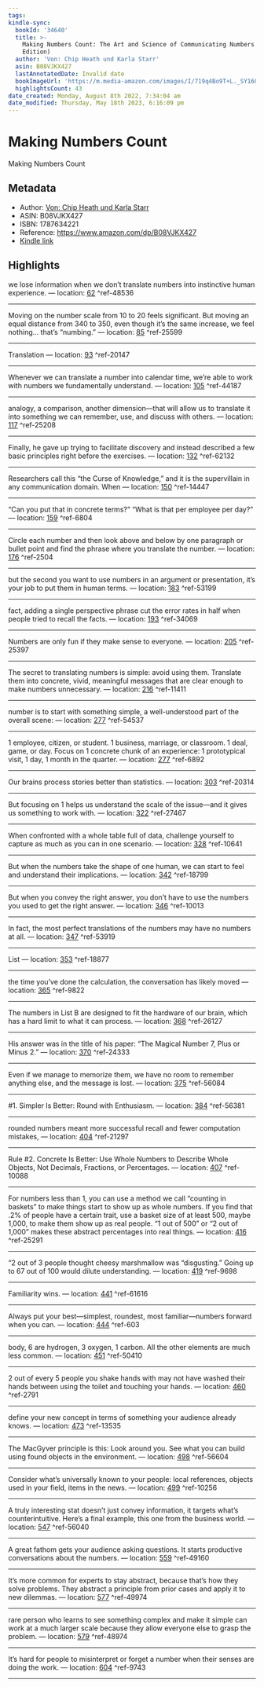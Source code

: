 ```yaml
---
tags: 
kindle-sync:
  bookId: '34640'
  title: >-
    Making Numbers Count: The Art and Science of Communicating Numbers (English
    Edition)
  author: 'Von: Chip Heath und Karla Starr'
  asin: B08VJKX427
  lastAnnotatedDate: Invalid date
  bookImageUrl: 'https://m.media-amazon.com/images/I/719q4Bo9T+L._SY160.jpg'
  highlightsCount: 43
date_created: Monday, August 8th 2022, 7:34:04 am
date_modified: Thursday, May 18th 2023, 6:16:09 pm
---
```

# Making Numbers Count
Making Numbers Count
## Metadata
* Author: [Von: Chip Heath und Karla Starr](https://www.amazon.com/-/de/Chip-Heath/e/B000APJJZC/ref=dp_byline_cont_ebooks_1)
* ASIN: B08VJKX427
* ISBN: 1787634221
* Reference: https://www.amazon.com/dp/B08VJKX427
* [Kindle link](kindle://book?action=open&asin=B08VJKX427)

## Highlights
we lose information when we don’t translate numbers into instinctive human experience. — location: [62](kindle://book?action=open&asin=B08VJKX427&location=62) ^ref-48536

---
Moving on the number scale from 10 to 20 feels significant. But moving an equal distance from 340 to 350, even though it’s the same increase, we feel nothing… that’s “numbing.” — location: [85](kindle://book?action=open&asin=B08VJKX427&location=85) ^ref-25599

---
Translation — location: [93](kindle://book?action=open&asin=B08VJKX427&location=93) ^ref-20147

---
Whenever we can translate a number into calendar time, we’re able to work with numbers we fundamentally understand. — location: [105](kindle://book?action=open&asin=B08VJKX427&location=105) ^ref-44187

---
analogy, a comparison, another dimension—that will allow us to translate it into something we can remember, use, and discuss with others. — location: [117](kindle://book?action=open&asin=B08VJKX427&location=117) ^ref-25208

---
Finally, he gave up trying to facilitate discovery and instead described a few basic principles right before the exercises. — location: [132](kindle://book?action=open&asin=B08VJKX427&location=132) ^ref-62132

---
Researchers call this “the Curse of Knowledge,” and it is the supervillain in any communication domain. When — location: [150](kindle://book?action=open&asin=B08VJKX427&location=150) ^ref-14447

---
“Can you put that in concrete terms?” “What is that per employee per day?” — location: [159](kindle://book?action=open&asin=B08VJKX427&location=159) ^ref-6804

---
Circle each number and then look above and below by one paragraph or bullet point and find the phrase where you translate the number. — location: [176](kindle://book?action=open&asin=B08VJKX427&location=176) ^ref-2504

---
but the second you want to use numbers in an argument or presentation, it’s your job to put them in human terms. — location: [183](kindle://book?action=open&asin=B08VJKX427&location=183) ^ref-53199

---
fact, adding a single perspective phrase cut the error rates in half when people tried to recall the facts. — location: [193](kindle://book?action=open&asin=B08VJKX427&location=193) ^ref-34069

---
Numbers are only fun if they make sense to everyone. — location: [205](kindle://book?action=open&asin=B08VJKX427&location=205) ^ref-25397

---
The secret to translating numbers is simple: avoid using them. Translate them into concrete, vivid, meaningful messages that are clear enough to make numbers unnecessary. — location: [216](kindle://book?action=open&asin=B08VJKX427&location=216) ^ref-11411

---
number is to start with something simple, a well-understood part of the overall scene: — location: [277](kindle://book?action=open&asin=B08VJKX427&location=277) ^ref-54537

---
1 employee, citizen, or student. 1 business, marriage, or classroom. 1 deal, game, or day. Focus on 1 concrete chunk of an experience: 1 prototypical visit, 1 day, 1 month in the quarter. — location: [277](kindle://book?action=open&asin=B08VJKX427&location=277) ^ref-6892

---
Our brains process stories better than statistics. — location: [303](kindle://book?action=open&asin=B08VJKX427&location=303) ^ref-20314

---
But focusing on 1 helps us understand the scale of the issue—and it gives us something to work with. — location: [322](kindle://book?action=open&asin=B08VJKX427&location=322) ^ref-27467

---
When confronted with a whole table full of data, challenge yourself to capture as much as you can in one scenario. — location: [328](kindle://book?action=open&asin=B08VJKX427&location=328) ^ref-10641

---
But when the numbers take the shape of one human, we can start to feel and understand their implications. — location: [342](kindle://book?action=open&asin=B08VJKX427&location=342) ^ref-18799

---
But when you convey the right answer, you don’t have to use the numbers you used to get the right answer. — location: [346](kindle://book?action=open&asin=B08VJKX427&location=346) ^ref-10013

---
In fact, the most perfect translations of the numbers may have no numbers at all. — location: [347](kindle://book?action=open&asin=B08VJKX427&location=347) ^ref-53919

---
List — location: [353](kindle://book?action=open&asin=B08VJKX427&location=353) ^ref-18877

---
the time you’ve done the calculation, the conversation has likely moved — location: [365](kindle://book?action=open&asin=B08VJKX427&location=365) ^ref-9822

---
The numbers in List B are designed to fit the hardware of our brain, which has a hard limit to what it can process. — location: [368](kindle://book?action=open&asin=B08VJKX427&location=368) ^ref-26127

---
His answer was in the title of his paper: “The Magical Number 7, Plus or Minus 2.” — location: [370](kindle://book?action=open&asin=B08VJKX427&location=370) ^ref-24333

---
Even if we manage to memorize them, we have no room to remember anything else, and the message is lost. — location: [375](kindle://book?action=open&asin=B08VJKX427&location=375) ^ref-56084

---
#1. Simpler Is Better: Round with Enthusiasm. — location: [384](kindle://book?action=open&asin=B08VJKX427&location=384) ^ref-56381

---
rounded numbers meant more successful recall and fewer computation mistakes, — location: [404](kindle://book?action=open&asin=B08VJKX427&location=404) ^ref-21297

---
Rule #2. Concrete Is Better: Use Whole Numbers to Describe Whole Objects, Not Decimals, Fractions, or Percentages. — location: [407](kindle://book?action=open&asin=B08VJKX427&location=407) ^ref-10088

---
For numbers less than 1, you can use a method we call “counting in baskets” to make things start to show up as whole numbers. If you find that .2% of people have a certain trait, use a basket size of at least 500, maybe 1,000, to make them show up as real people. “1 out of 500” or “2 out of 1,000” makes these abstract percentages into real things. — location: [416](kindle://book?action=open&asin=B08VJKX427&location=416) ^ref-25291

---
“2 out of 3 people thought cheesy marshmallow was “disgusting.” Going up to 67 out of 100 would dilute understanding. — location: [419](kindle://book?action=open&asin=B08VJKX427&location=419) ^ref-9698

---
Familiarity wins. — location: [441](kindle://book?action=open&asin=B08VJKX427&location=441) ^ref-61616

---
Always put your best—simplest, roundest, most familiar—numbers forward when you can. — location: [444](kindle://book?action=open&asin=B08VJKX427&location=444) ^ref-603

---
body, 6 are hydrogen, 3 oxygen, 1 carbon. All the other elements are much less common. — location: [451](kindle://book?action=open&asin=B08VJKX427&location=451) ^ref-50410

---
2 out of every 5 people you shake hands with may not have washed their hands between using the toilet and touching your hands. — location: [460](kindle://book?action=open&asin=B08VJKX427&location=460) ^ref-2791

---
define your new concept in terms of something your audience already knows. — location: [473](kindle://book?action=open&asin=B08VJKX427&location=473) ^ref-13535

---
The MacGyver principle is this: Look around you. See what you can build using found objects in the environment. — location: [498](kindle://book?action=open&asin=B08VJKX427&location=498) ^ref-56604

---
Consider what’s universally known to your people: local references, objects used in your field, items in the news. — location: [499](kindle://book?action=open&asin=B08VJKX427&location=499) ^ref-10256

---
A truly interesting stat doesn’t just convey information, it targets what’s counterintuitive. Here’s a final example, this one from the business world. — location: [547](kindle://book?action=open&asin=B08VJKX427&location=547) ^ref-56040

---
A great fathom gets your audience asking questions. It starts productive conversations about the numbers. — location: [559](kindle://book?action=open&asin=B08VJKX427&location=559) ^ref-49160

---
It’s more common for experts to stay abstract, because that’s how they solve problems. They abstract a principle from prior cases and apply it to new dilemmas. — location: [577](kindle://book?action=open&asin=B08VJKX427&location=577) ^ref-49974

---
rare person who learns to see something complex and make it simple can work at a much larger scale because they allow everyone else to grasp the problem. — location: [579](kindle://book?action=open&asin=B08VJKX427&location=579) ^ref-48974

---
It’s hard for people to misinterpret or forget a number when their senses are doing the work. — location: [604](kindle://book?action=open&asin=B08VJKX427&location=604) ^ref-9743

---
